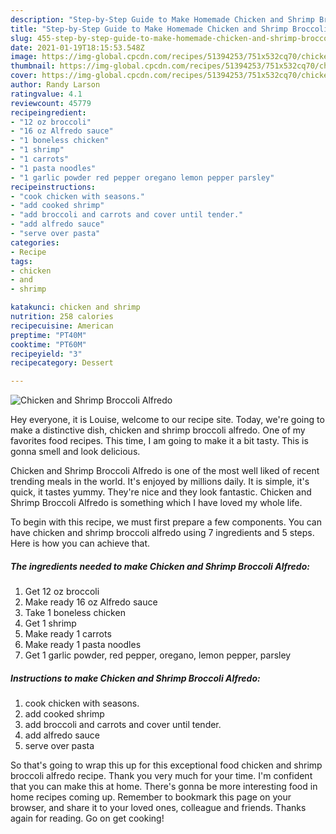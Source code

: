 ```yaml
---
description: "Step-by-Step Guide to Make Homemade Chicken and Shrimp Broccoli Alfredo"
title: "Step-by-Step Guide to Make Homemade Chicken and Shrimp Broccoli Alfredo"
slug: 455-step-by-step-guide-to-make-homemade-chicken-and-shrimp-broccoli-alfredo
date: 2021-01-19T18:15:53.548Z
image: https://img-global.cpcdn.com/recipes/51394253/751x532cq70/chicken-and-shrimp-broccoli-alfredo-recipe-main-photo.jpg
thumbnail: https://img-global.cpcdn.com/recipes/51394253/751x532cq70/chicken-and-shrimp-broccoli-alfredo-recipe-main-photo.jpg
cover: https://img-global.cpcdn.com/recipes/51394253/751x532cq70/chicken-and-shrimp-broccoli-alfredo-recipe-main-photo.jpg
author: Randy Larson
ratingvalue: 4.1
reviewcount: 45779
recipeingredient:
- "12 oz broccoli"
- "16 oz Alfredo sauce"
- "1 boneless chicken"
- "1 shrimp"
- "1 carrots"
- "1 pasta noodles"
- "1 garlic powder red pepper oregano lemon pepper parsley"
recipeinstructions:
- "cook chicken with seasons."
- "add cooked shrimp"
- "add broccoli and carrots and cover until tender."
- "add alfredo sauce"
- "serve over pasta"
categories:
- Recipe
tags:
- chicken
- and
- shrimp

katakunci: chicken and shrimp 
nutrition: 258 calories
recipecuisine: American
preptime: "PT40M"
cooktime: "PT60M"
recipeyield: "3"
recipecategory: Dessert

---
```



![Chicken and Shrimp Broccoli Alfredo](https://img-global.cpcdn.com/recipes/51394253/751x532cq70/chicken-and-shrimp-broccoli-alfredo-recipe-main-photo.jpg)

Hey everyone, it is Louise, welcome to our recipe site. Today, we're going to make a distinctive dish, chicken and shrimp broccoli alfredo. One of my favorites food recipes. This time, I am going to make it a bit tasty. This is gonna smell and look delicious.

Chicken and Shrimp Broccoli Alfredo is one of the most well liked of recent trending meals in the world. It's enjoyed by millions daily. It is simple, it's quick, it tastes yummy. They're nice and they look fantastic. Chicken and Shrimp Broccoli Alfredo is something which I have loved my whole life.




To begin with this recipe, we must first prepare a few components. You can have chicken and shrimp broccoli alfredo using 7 ingredients and 5 steps. Here is how you can achieve that.

<!--inarticleads1-->

##### The ingredients needed to make Chicken and Shrimp Broccoli Alfredo:

1. Get 12 oz broccoli
1. Make ready 16 oz Alfredo sauce
1. Take 1 boneless chicken
1. Get 1 shrimp
1. Make ready 1 carrots
1. Make ready 1 pasta noodles
1. Get 1 garlic powder, red pepper, oregano, lemon pepper, parsley




<!--inarticleads2-->

##### Instructions to make Chicken and Shrimp Broccoli Alfredo:

1. cook chicken with seasons.
1. add cooked shrimp
1. add broccoli and carrots and cover until tender.
1. add alfredo sauce
1. serve over pasta




So that's going to wrap this up for this exceptional food chicken and shrimp broccoli alfredo recipe. Thank you very much for your time. I'm confident that you can make this at home. There's gonna be more interesting food in home recipes coming up. Remember to bookmark this page on your browser, and share it to your loved ones, colleague and friends. Thanks again for reading. Go on get cooking!
